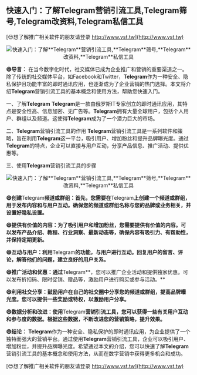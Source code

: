## **快速入门：了解**Telegram**营销引流工具,**Telegram**筛号,**Telegram**改资料,**Telegram**私信工具**

[😍想了解推广相关软件的朋友请登录 http://www.vst.tw](http://www.vst.tw)

 <center><img src="https://vst.tw/MP4/tuiguang/png/6.png" alt="快速入门：了解**Telegram**营销引流工具,**Telegram**筛号,**Telegram**改资料,**Telegram**私信工具"></center>

**😄导言：**
在当今数字化时代，社交媒体已成为企业推广和营销的重要渠道之一。除了传统的社交媒体平台，如Facebook和Twitter，**Telegram**作为一种安全、隐私保护且功能丰富的即时通讯应用，也逐渐成为了企业营销的热门选择。本文将介绍**Telegram**营销引流工具的基本概念和使用方法，帮助您快速入门。

一、了解**Telegram**
**Telegram**是一款由俄罗斯IT专家创立的即时通讯应用，其特点是安全性高、信息加密、无广告等。**Telegram**拥有大量全球用户，包括个人用户、群组以及频道。这使得**Telegram**成为了一个潜力巨大的市场。

二、**Telegram**营销引流工具的作用
**Telegram**营销引流工具是一系列软件和策略，旨在利用**Telegram**这一平台，吸引用户、增加粉丝和提升品牌曝光度。通过**Telegram**的特点，企业可以直接与用户互动，分享产品信息、推广活动、提供优惠等。

三、使用**Telegram**营销引流工具的步骤

 <center><img src="https://vst.tw/MP4/tuiguang/png/1.png" alt="快速入门：了解**Telegram**营销引流工具,**Telegram**筛号,**Telegram**改资料,**Telegram**私信工具"></center>

**😄创建**Telegram**频道或群组：首先，您需要在**Telegram**上创建一个频道或群组，用于发布内容和与用户互动。确保您的频道或群组名称与您的品牌或业务相关，并设置好隐私设置。**

**😄提供有价值的内容：为了吸引用户和增加粉丝，您需要提供有价值的内容。可以发布产品介绍、教程、行业洞察、最新动态等，确保内容有吸引力、有帮助性，并保持定期更新。**

**😄互动与用户：利用**Telegram**的功能，与用户进行互动。回复用户的留言、评论，解答他们的问题，建立良好的用户关系。**

**😄推广活动和优惠：通过**Telegram**，您可以推广企业活动和提供独家优惠。可以发布折扣码、限时促销、赠品等，激励用户进行购买或参与活动。**

**😄利用社交分享：鼓励用户在自己的社交圈中分享您的频道或群组，提高品牌曝光度。您可以提供一些奖励或特权，以激励用户分享。**

**😄数据分析和改进：使用**Telegram**营销引流工具，您可以获得一些有关用户互动和参与度的数据。根据这些数据，不断改进您的营销策略，提升效果。**

**😄结论：**
**Telegram**作为一种安全、隐私保护的即时通讯应用，为企业提供了一个独特而强大的营销平台。通过使用**Telegram**营销引流工具，企业可以吸引用户、增加粉丝，并提升品牌曝光度。希望通过本文的介绍，您可以快速了解**Telegram**营销引流工具的基本概念和使用方法，从而在数字营销中获得更多机会和成功。

[😍想了解推广相关软件的朋友请登录 http://www.vst.tw](http://www.vst.tw)



